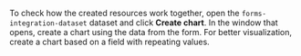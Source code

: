To check how the created resources work together, open the `forms-integration-dataset` dataset and click **Create chart**. In the window that opens, create a chart using the data from the form. For better visualization, create a chart based on a field with repeating values.
